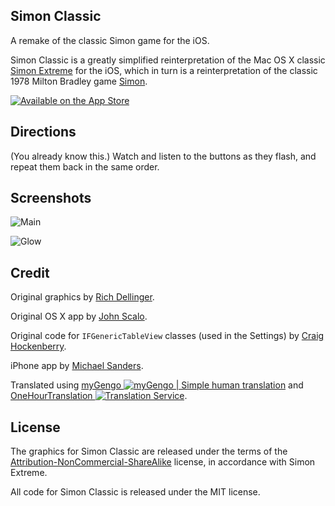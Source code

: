 ## Simon Classic

A remake of the classic Simon game for the iOS.

Simon Classic is a greatly simplified reinterpretation of the Mac OS X classic [Simon Extreme](http://richd.com/simon/) for the iOS, which in turn is a reinterpretation of the classic 1978 Milton Bradley game [Simon](http://en.wikipedia.org/wiki/Simon_%28game%29).

[![Available on the App Store](https://github.com/msanders/Simon-Classic/raw/master/readme-images/appstore.png)](http://itunes.apple.com/us/app/simon-classic/id355497080?mt=8)

## Directions
(You already know this.) Watch and listen to the buttons as they flash, and repeat them back in the same order.

## Screenshots
![Main](https://github.com/msanders/Simon-Classic/raw/master/readme-images/screenshot-main.png)

![Glow](https://github.com/msanders/Simon-Classic/raw/master/readme-images/screenshot-glow.png)

## Credit

Original graphics by [Rich Dellinger](http://richd.com).

Original OS X app by [John Scalo](http://lumacode.com).

Original code for `IFGenericTableView` classes (used in the Settings) by [Craig Hockenberry](http://furbo.org/2009/04/30/matt-gallagher-deserves-a-medal/).

iPhone app by [Michael Sanders](http://github.com/msanders).

Translated using [myGengo ![myGengo | Simple human translation](https://github.com/msanders/Simon-Classic/raw/master/readme-images/mygengo.gif)](http://mygengo.com/a/d7bb3) and [OneHourTranslation ![Translation Service](https://github.com/msanders/Simon-Classic/raw/master/readme-images/onehourtranslation.png)](http://www.onehourtranslation.com/affiliate/msanders).

## License

The graphics for Simon Classic are released under the terms of the [Attribution-NonCommercial-ShareAlike](http://creativecommons.org/licenses/by-nc-sa/1.0/) license, in accordance with Simon Extreme.

All code for Simon Classic is released under the MIT license.
